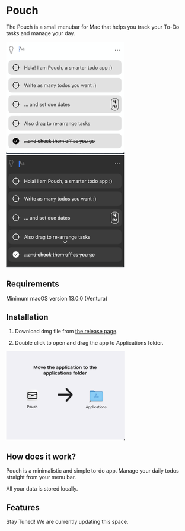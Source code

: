 # Pouch

The Pouch is a small menubar for Mac  that helps you track your To-Do tasks and manage your day.

<img alt="Screenshot of Pouch App" src="images/app_light.png" width="318"> <img alt="Screenshot of Pouch App" src="images/app_dark.png" width="318">


## Requirements
Minimum macOS version 13.0.0 (Ventura)

## Installation

1. Download dmg file from [the release page](https://github.com/bansd/Pouch/releases).

2. Double click to open and drag the app to Applications folder.
  <img alt="Pouch Installer Screenshot" src="images/drag_to_applications.png" width="320">

## How does it work?
Pouch is a minimalistic and simple to-do app. Manage your daily todos straight from your menu bar.

All your data is stored locally. 

## Features
Stay Tuned! We are currently updating this space.
